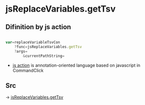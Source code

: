 # jsReplaceVariables.getTsv

## Difinition by js action

```js.js

var=replaceVariableTsvCon
	?func=jsReplaceVariables.getTsv
	?args=
		&currentPathString=
```

- [js action](#) is annotation-oriented language based on javascript in CommandClick

## Src

-> [jsReplaceVariables.getTsv](https://github.com/puutaro/CommandClick/blob/master/app/src/main/java/com/puutaro/commandclick/fragment_lib/terminal_fragment/js_interface/edit/JsReplaceVariables.kt#L12)


